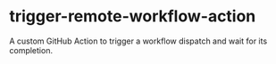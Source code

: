 # trigger-remote-workflow-action
A custom GitHub Action to trigger a workflow dispatch and wait for its completion.
